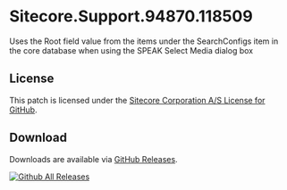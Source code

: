 # Sitecore.Support.94870.118509
Uses the Root field value from the items under the SearchConfigs item in the core database when using the SPEAK Select Media dialog box

## License  
This patch is licensed under the [Sitecore Corporation A/S License for GitHub](https://github.com/sitecoresupport/Sitecore.Support.94870.118509/blob/master/LICENSE).  

## Download  
Downloads are available via [GitHub Releases](https://github.com/sitecoresupport/Sitecore.Support.94870.118509/releases).  

[![Github All Releases](https://img.shields.io/github/downloads/SitecoreSupport/Sitecore.Support.94870.118509/total.svg)](https://github.com/SitecoreSupport/Sitecore.Support.94870.118509/releases)
